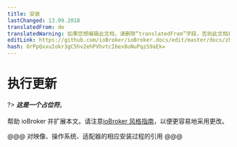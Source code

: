 ```yaml
---
title: 安装
lastChanged: 13.09.2018
translatedFrom: de
translatedWarning: 如果您想编辑此文档，请删除“translatedFrom”字段，否则此文档将再次自动翻译
editLink: https://github.com/ioBroker/ioBroker.docs/edit/master/docs/zh-cn/install/update.md
hash: OrPpQxxuIokr3gC5hv2ehPVhvtcI6ex8uNuPqzS9aEk=
---
```

# 执行更新
?> ***这是一个占位符***。<br><br>帮助 ioBroker 并扩展本文。请注意[ioBroker 风格指南](community/styleguidedoc)，以便更容易地采用更改。

@@@ 对映像、操作系统、适配器的相应安装过程的引用 @@@